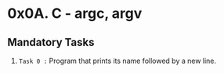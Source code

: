 # 0x0A. C - argc, argv

## Mandatory Tasks

1. `Task 0 :` Program that prints its name followed by a new line.
